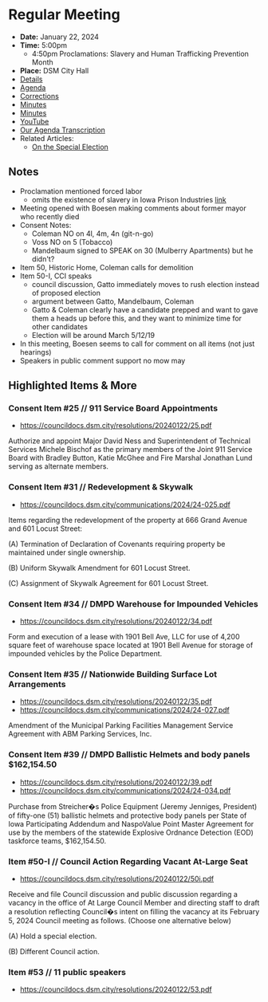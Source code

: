 # Regular Meeting

- **Date:** January 22, 2024
- **Time:** 5:00pm
    - 4:50pm Proclamations: Slavery and Human Trafficking Prevention Month 
- **Place:** DSM City Hall
- [Details](https://www.dsm.city/citycouncil_detail_T60_R2739.php)
- [Agenda](https://councildocs.dsm.city/agendas/ag20240122.pdf)
- [Corrections](https://councildocs.dsm.city/corrections/20240122%20cap.pdf)
- [Minutes](https://councildocs.dsm.city/minutes/as20241022.pdf)
- [Minutes](https://councildocs.dsm.city/minutes/as20240122.pdf)
- [YouTube](https://youtube.com/live/jwBPxYet71M)
- [Our Agenda Transcription](#/view/agenda~2024~transcription~01-22_RM)
- Related Articles:
    - [On the Special Election](https://www.desmoinesregister.com/story/news/local/des-moines/2024/01/22/des-moines-votes-to-hold-special-election-to-fill-vacant-mayor-connie-boesen-at-large-seat/72312425007/)

## Notes

- Proclamation mentioned forced labor
    - omits the existence of slavery in Iowa Prison Industries [link](https://www.google.com/url?sa=t&rct=j&q=&esrc=s&source=web&cd=&cad=rja&uact=8&ved=2ahUKEwiJ47DbwfeDAxWgrYkEHcjDAbIQFnoECAkQAQ&url=https%3A%2F%2Fwww.iaprisonind.com%2F&usg=AOvVaw11pUWg1vPmM04DTXdGDjwI&opi=89978449)
- Meeting opened with Boesen making comments about former mayor who recently died
- Consent Notes:
    - Coleman NO on 4l, 4m, 4n (git-n-go)
    - Voss NO on 5 (Tobacco)
    - Mandelbaum signed to SPEAK on 30 (Mulberry Apartments) but he didn't?
- Item 50, Historic Home, Coleman calls for demolition
- Item 50-I, CCI speaks
    - council discussion, Gatto immediately moves to rush election instead of proposed election
    - argument between Gatto, Mandelbaum, Coleman
    - Gatto & Coleman clearly have a candidate prepped and want to gave them a heads up before this, and they want to minimize time for other candidates
    - Election will be around March 5/12/19
- In this meeting, Boesen seems to call for comment on all items (not just hearings)
- Speakers in public comment support no mow may

## Highlighted Items & More

### Consent Item #25 // 911 Service Board Appointments

- https://councildocs.dsm.city/resolutions/20240122/25.pdf

Authorize and appoint Major David Ness and Superintendent of Technical Services Michele Bischof as the primary members of the Joint 911 Service Board with Bradley Button, Katie McGhee and Fire Marshal Jonathan Lund serving as alternate members. 

### Consent Item #31 // Redevelopment & Skywalk

- https://councildocs.dsm.city/communications/2024/24-025.pdf

Items regarding the redevelopment of the property at 666 Grand Avenue and 601 Locust Street:

(A) Termination of Declaration of Covenants requiring property be maintained under single ownership.

(B) Uniform Skywalk Amendment for 601 Locust Street.

(C) Assignment of Skywalk Agreement for 601 Locust Street. 

### Consent Item #34 // DMPD Warehouse for Impounded Vehicles

- https://councildocs.dsm.city/resolutions/20240122/34.pdf

Form and execution of a lease with 1901 Bell Ave, LLC for use of 4,200 square feet of warehouse space located at 1901 Bell Avenue for storage of impounded vehicles by the Police Department. 

### Consent Item #35 // Nationwide Building Surface Lot Arrangements

- https://councildocs.dsm.city/resolutions/20240122/35.pdf
- https://councildocs.dsm.city/communications/2024/24-027.pdf

Amendment of the Municipal Parking Facilities Management Service Agreement with ABM Parking Services, Inc. 

### Consent Item #39 // DMPD Ballistic Helmets and body panels $162,154.50

- https://councildocs.dsm.city/resolutions/20240122/39.pdf
- https://councildocs.dsm.city/communications/2024/24-034.pdf

Purchase from Streicher�s Police Equipment (Jeremy Jenniges, President) of fifty-one (51) ballistic helmets and protective body panels per State of Iowa Participating Addendum and NaspoValue Point Master Agreement for use by the members of the statewide Explosive Ordnance Detection (EOD) taskforce teams, $162,154.50. 

### Item #50-I // Council Action Regarding Vacant At-Large Seat

- https://councildocs.dsm.city/resolutions/20240122/50i.pdf

Receive and file Council discussion and public discussion regarding a vacancy in the office of At Large Council Member and directing staff to draft a resolution reflecting Council�s intent on filling the vacancy at its February 5, 2024 Council meeting as follows. (Choose one alternative below)

(A) Hold a special election. 

(B) Different Council action.

### Item #53 // 11 public speakers

- https://councildocs.dsm.city/resolutions/20240122/53.pdf
